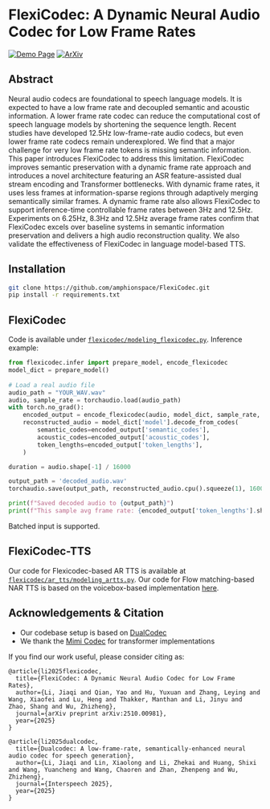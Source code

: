 # FlexiCodec: A Dynamic Neural Audio Codec for Low Frame Rates

[![Demo Page](https://img.shields.io/badge/GitHub.io-Demo_Page-blue?logo=Github&style=flat-square)](https://flexicodec.github.io/)
[![ArXiv](https://img.shields.io/badge/arxiv-PDF-green?logo=arxiv&style=flat-square)](https://arxiv.org/abs/2510.00981)

## Abstract
Neural audio codecs are foundational to speech language models. It is expected to have a low frame rate and decoupled semantic and acoustic information. A lower frame rate codec can reduce the computational cost of speech language models by shortening the sequence length. Recent studies have developed 12.5Hz low-frame-rate audio codecs, but even lower frame rate codecs remain underexplored. We find that a major challenge for very low frame rate tokens is missing semantic information. This paper introduces FlexiCodec to address this limitation. FlexiCodec improves semantic preservation with a dynamic frame rate approach and introduces a novel architecture featuring an ASR feature-assisted dual stream encoding and Transformer bottlenecks. With dynamic frame rates, it uses less frames at information-sparse regions through adaptively merging semantically similar frames. A dynamic frame rate also allows FlexiCodec to support inference-time controllable frame rates between 3Hz and 12.5Hz. Experiments on 6.25Hz, 8.3Hz and 12.5Hz average frame rates confirm that FlexiCodec excels over baseline systems in semantic information preservation and delivers a high audio reconstruction quality. We also validate the effectiveness of FlexiCodec in language model-based TTS.


## Installation
```bash
git clone https://github.com/amphionspace/FlexiCodec.git
pip install -r requirements.txt
```
<!-- # pip install -e . -->

## FlexiCodec
Code is available under [`flexicodec/modeling_flexicodec.py`](flexicodec/modeling_flexicodec.py). Inference example:
```python
from flexicodec.infer import prepare_model, encode_flexicodec
model_dict = prepare_model()
  
# Load a real audio file
audio_path = "YOUR_WAV.wav"
audio, sample_rate = torchaudio.load(audio_path)
with torch.no_grad():
    encoded_output = encode_flexicodec(audio, model_dict, sample_rate, num_quantizers=8, merging_threshold=0.91)
    reconstructed_audio = model_dict['model'].decode_from_codes(
        semantic_codes=encoded_output['semantic_codes'],
        acoustic_codes=encoded_output['acoustic_codes'],
        token_lengths=encoded_output['token_lengths'],
    )

duration = audio.shape[-1] / 16000

output_path = 'decoded_audio.wav'
torchaudio.save(output_path, reconstructed_audio.cpu().squeeze(1), 16000)

print(f"Saved decoded audio to {output_path}")
print(f"This sample avg frame rate: {encoded_output['token_lengths'].shape[-1] / duration:.4f} frames/sec")
```
Batched input is supported.

## FlexiCodec-TTS
Our code for Flexicodec-based AR TTS is available at [`flexicodec/ar_tts/modeling_artts.py`](flexicodec/ar_tts/modeling_artts.py).
Our code for Flow matching-based NAR TTS is based on the voicebox-based implementation [here](https://github.com/jiaqili3/DualCodec/tree/main/dualcodec/model_tts/voicebox).

## Acknowledgements & Citation
- Our codebase setup is based on [DualCodec](https://github.com/jiaqili3/DualCodec)
- We thank the [Mimi Codec](https://github.com/kyutai-labs/moshi) for transformer implementations

If you find our work useful, please consider citing as:
```biblatex
@article{li2025flexicodec,
  title={FlexiCodec: A Dynamic Neural Audio Codec for Low Frame Rates},
  author={Li, Jiaqi and Qian, Yao and Hu, Yuxuan and Zhang, Leying and Wang, Xiaofei and Lu, Heng and Thakker, Manthan and Li, Jinyu and Zhao, Shang and Wu, Zhizheng},
  journal={arXiv preprint arXiv:2510.00981},
  year={2025}
}

@article{li2025dualcodec,
  title={Dualcodec: A low-frame-rate, semantically-enhanced neural audio codec for speech generation},
  author={Li, Jiaqi and Lin, Xiaolong and Li, Zhekai and Huang, Shixi and Wang, Yuancheng and Wang, Chaoren and Zhan, Zhenpeng and Wu, Zhizheng},
  journal={Interspeech 2025},
  year={2025}
}
```